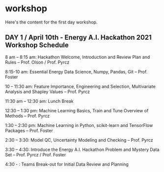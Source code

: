 # workshop

Here's the content for the first day workshop.

## **DAY 1 / April 10th - Energy A.I. Hackathon 2021 Workshop Schedule**

8 am – 8:15 am: Hackathon Welcome, Introduction and Review Plan and Rules – Prof. Olson / Prof. Pyrcz

8:15-10 am: Essential Energy Data Science, Numpy, Pandas, Git – Prof. Foster

10 – 11:30 am: Feature Importance, Engineering and Selection, Multivariate Analysis and Shapley Values – Prof. Pyrcz

11:30 am – 12:30 am: Lunch Break

12:30 – 1:30 pm: Machine Learning Basics, Train and Tune Overview of Methods – Prof. Pyrcz

1:30 – 2:30 pm: Machine Learning in Python, scikit-learn and TensorFlow Packages – Prof. Foster

2:30 – 3:30: Model QC, Uncertainty Modeling and Checking – Prof. Pyrcz

3:30 – 4:30: Introduce the Energy A.I. Hackathon Problem and Mystery Data Set – Prof. Pyrcz / Prof. Foster

4:30 - : Teams Break-out for Initial Data Review and Planning
